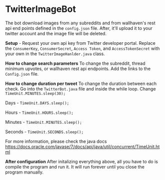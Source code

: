 # TwitterImageBot

The bot download images from any subreddits and from wallhaven's rest api end points defined in the `config.json` file. After, it'll upload it to your twitter account and the image file will be deleted.

**Setup** -
Request your own api key from Twitter developer portal.
Replace the `ConsumerKey`, `ConsumerSecret`, `Access Token`, and `AccessTokenSecret` with your own in the `TwitterImageHanlder.java` class.

**How to change search parameters**
To change the subreddit, thread minimum upvotes, or wallhaven rest api endpoints. Add the links to the `Config.json` file.

**How to change duration per tweet**
To change the duration between each check. Go into the `TwitterBot.java` file and inside the while loop. Change `TimeUnit.MINUTES.sleep(30);`

Days - `TimeUnit.DAYS.sleep();`

Hours - `TimeUnit.HOURS.sleep();`

Minutes - `TimeUnit.MINUTES.sleep();`

Seconds - `TimeUnit.SECONDS.sleep();`

For more information, please check the java docs https://docs.oracle.com/javase/7/docs/api/java/util/concurrent/TimeUnit.html

**After configuration**
After initalizing everything above, all you have to do is compile the program and run it. It will run forever until you close the program manually. 
